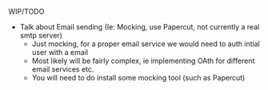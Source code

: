 ﻿WIP/TODO

- Talk about Email sending (Ie: Mocking, use Papercut, not currently a real smtp server)
	- Just mocking, for a proper email service we would need to auth intial user with a email
	- Most likely will be fairly complex, ie implementing OAth for different email services etc.
	- You will need to do install some mocking tool (such as Papercut)